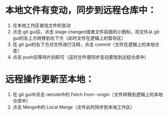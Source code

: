 ﻿# 本地文件有变动，同步到远程仓库中：
1. 在本地工作区查找文件的变动
2. 点击 git gui后，点击 stage changed或者文件前面的小图标，将文件从 git gui的左上方转移到左下方（此时文件在逻辑上的暂存区）
3. 在 git gui的右下方对文件进行注释，点击 commit（文件在逻辑上的本地仓库）
4. 点击 push后等待片刻即可（这时文件便同步变动更改到远程仓库中）
# 远程操作更新至本地：
1. 在 git gui中点击 remote中的 Fetch from--origin（文件转移到逻辑上的本地仓库中）
2. 点击 Merge中的 Local Merge（文件此时同步到本地工作区）
